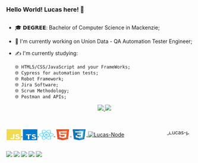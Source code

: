 ### Hello World! Lucas here! 👋

##

- 🎓 𝗗𝗘𝗚𝗥𝗘𝗘: Bachelor of Computer Science in Mackenzie;
- 🔧 I'm currently working on Union Data - QA Automation Tester Engineer;
- ✍️ I'm currently studying:

      🌐 HTML5/CSS/JavaScript and your FrameWorks;
      🌐 Cypress for automation tests;
      🌐 Robot Framework;
      🌐 Jira Software;
      🌐 Scrum Methodology;
      🌐 Postman and APIs;
  
  <div align="center">
  <a href="https://github.com/LucasKeiti">
  <img height="160em" src="https://github-readme-stats.vercel.app/api?username=LucasKeiti&show_icons=true&theme=tokyonight&include_all_commits=true&count_private=true"/>
  <img height="160em" src="https://github-readme-stats.vercel.app/api/top-langs/?username=LucasKeiti&layout=compact&langs_count=9&theme=tokyonight"/>
</div>
  
  ##
  
<div style="display: inline_block"><br>
  <img align="center" alt="Lucas-Js" height="30" width="40" src="https://raw.githubusercontent.com/devicons/devicon/master/icons/javascript/javascript-plain.svg">
  <img align="center" alt="Lucas-Ts" height="30" width="40" src="https://raw.githubusercontent.com/devicons/devicon/master/icons/typescript/typescript-plain.svg">
  <img align="center" alt="Lucas-React" height="30" width="40" src="https://raw.githubusercontent.com/devicons/devicon/master/icons/react/react-original.svg">
  <img align="center" alt="Lucas-HTML" height="30" width="40" src="https://raw.githubusercontent.com/devicons/devicon/master/icons/html5/html5-original.svg">
  <img align="center" alt="Lucas-CSS" height="30" width="40" src="https://raw.githubusercontent.com/devicons/devicon/master/icons/css3/css3-original.svg">
  <img align ="center" alt="Lucas-Node" height="30" width="40" src= "https://cdn.jsdelivr.net/gh/devicons/devicon/icons/nodejs/nodejs-original.svg" />
  <img align="right" alt="Lucas-pic" height="150" style="border-radius:50px;"src= "https://64.media.tumblr.com/tumblr_mau5mnhkH01qcfwqjo1_400.gifv">
  
</div>
  
  ##
  
<div> 
  <a href="https://instagram.com/luucaskeiti" target="_blank"><img src="https://img.shields.io/badge/-Instagram-%23E4405F?style=for-the-badge&logo=instagram&logoColor=white" target="_blank"></a>
 <a href="https://discord.com/channels/409491208969256970/409491208973451264" target="_blank"><img src="https://img.shields.io/badge/Discord-7289DA?style=for-the-badge&logo=discord&logoColor=white" target="_blank"></a> 
  <a href = "mailto:lucaskeiti2010@gmail.com"><img src="https://img.shields.io/badge/Gmail-D14836?style=for-the-badge&logo=gmail&logoColor=white"target="_blank"></a>
  <a href = "https://www.facebook.com/lucas.keiti.92"><img src="https://img.shields.io/badge/Facebook-1877F2?style=for-the-badge&logo=facebook&logoColor=white" target="_blank"></a>
  <a href="https://www.linkedin.com/in/lucas-keiti-8a93a3231/" target="_blank"><img src="https://img.shields.io/badge/-LinkedIn-%230077B5?style=for-the-badge&logo=linkedin&logoColor=white" target="_blank"></a> 

</div>
